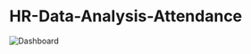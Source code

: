 # HR-Data-Analysis-Attendance

![Dashboard](https://github.com/bhanukart/HR-Data-Analysis-Attendance/assets/21053943/b52f56b3-8568-4e73-8612-72b2ec9b7236)
